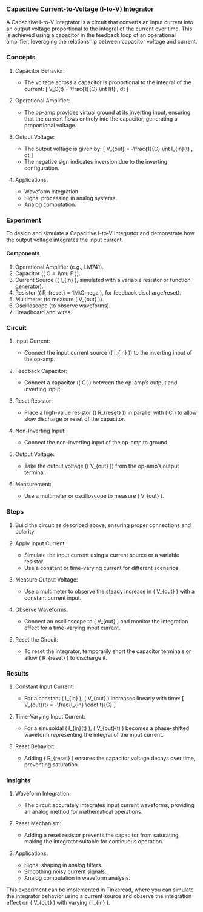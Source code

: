 ### Capacitive Current-to-Voltage (I-to-V) Integrator

A Capacitive I-to-V Integrator is a circuit that converts an input current into an output voltage proportional to the integral of the current over time. This is achieved using a capacitor in the feedback loop of an operational amplifier, leveraging the relationship between capacitor voltage and current.

### Concepts

1. Capacitor Behavior:
   - The voltage across a capacitor is proportional to the integral of the current:
     \[
     V_C(t) = \frac{1}{C} \int I(t) \, dt
     \]

2. Operational Amplifier:
   - The op-amp provides virtual ground at its inverting input, ensuring that the current flows entirely into the capacitor, generating a proportional voltage.

3. Output Voltage:
   - The output voltage is given by:
     \[
     V_{out} = -\frac{1}{C} \int I_{in}(t) \, dt
     \]
   - The negative sign indicates inversion due to the inverting configuration.

4. Applications:
   - Waveform integration.
   - Signal processing in analog systems.
   - Analog computation.

### Experiment

To design and simulate a Capacitive I-to-V Integrator and demonstrate how the output voltage integrates the input current.

#### Components

1. Operational Amplifier (e.g., LM741).
2. Capacitor (\( C = 1\mu F \)).
3. Current Source (\( I_{in} \), simulated with a variable resistor or function generator).
4. Resistor (\( R_{reset} = 1M\Omega \), for feedback discharge/reset).
5. Multimeter (to measure \( V_{out} \)).
6. Oscilloscope (to observe waveforms).
7. Breadboard and wires.

### Circuit

1. Input Current:
   - Connect the input current source (\( I_{in} \)) to the inverting input of the op-amp.

2. Feedback Capacitor:
   - Connect a capacitor (\( C \)) between the op-amp’s output and inverting input.

3. Reset Resistor:
   - Place a high-value resistor (\( R_{reset} \)) in parallel with \( C \) to allow slow discharge or reset of the capacitor.

4. Non-Inverting Input:
   - Connect the non-inverting input of the op-amp to ground.

5. Output Voltage:
   - Take the output voltage (\( V_{out} \)) from the op-amp’s output terminal.

6. Measurement:
   - Use a multimeter or oscilloscope to measure \( V_{out} \).

### Steps

1. Build the circuit as described above, ensuring proper connections and polarity.

2. Apply Input Current:
   - Simulate the input current using a current source or a variable resistor.
   - Use a constant or time-varying current for different scenarios.

3. Measure Output Voltage:
   - Use a multimeter to observe the steady increase in \( V_{out} \) with a constant current input.

4. Observe Waveforms:
   - Connect an oscilloscope to \( V_{out} \) and monitor the integration effect for a time-varying input current.

5. Reset the Circuit:
   - To reset the integrator, temporarily short the capacitor terminals or allow \( R_{reset} \) to discharge it.

### Results

1. Constant Input Current:
   - For a constant \( I_{in} \), \( V_{out} \) increases linearly with time:
     \[
     V_{out}(t) = -\frac{I_{in} \cdot t}{C}
     \]

2. Time-Varying Input Current:
   - For a sinusoidal \( I_{in}(t) \), \( V_{out}(t) \) becomes a phase-shifted waveform representing the integral of the input current.

3. Reset Behavior:
   - Adding \( R_{reset} \) ensures the capacitor voltage decays over time, preventing saturation.

### Insights

1. Waveform Integration:
   - The circuit accurately integrates input current waveforms, providing an analog method for mathematical operations.

2. Reset Mechanism:
   - Adding a reset resistor prevents the capacitor from saturating, making the integrator suitable for continuous operation.

3. Applications:
   - Signal shaping in analog filters.
   - Smoothing noisy current signals.
   - Analog computation in waveform analysis.

This experiment can be implemented in Tinkercad, where you can simulate the integrator behavior using a current source and observe the integration effect on \( V_{out} \) with varying \( I_{in} \).
